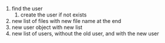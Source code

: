 1. find the user
   1. create the user if not exists
2. new list of files with new file name at the end
3. new user object with new list
4. new list of users, without the old user, and with the new user